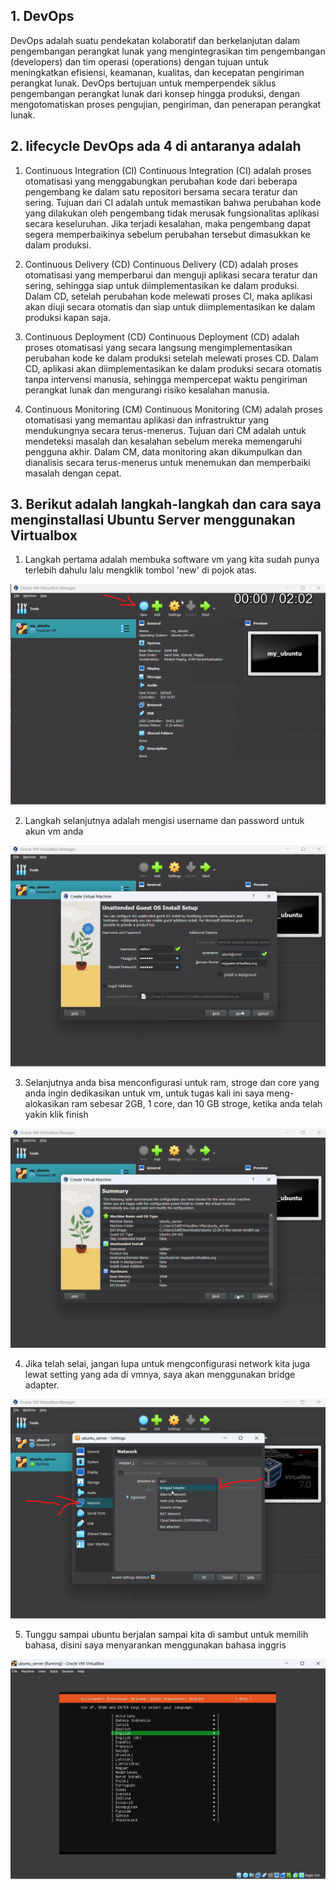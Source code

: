 ## 1. DevOps 
DevOps adalah suatu pendekatan kolaboratif dan berkelanjutan dalam pengembangan perangkat lunak yang mengintegrasikan tim pengembangan (developers) dan tim operasi (operations) dengan tujuan untuk meningkatkan efisiensi, keamanan, kualitas, dan kecepatan pengiriman perangkat lunak. DevOps bertujuan untuk memperpendek siklus pengembangan perangkat lunak dari konsep hingga produksi, dengan mengotomatiskan proses pengujian, pengiriman, dan penerapan perangkat lunak.

## 2. lifecycle DevOps ada 4 di antaranya adalah

   1. Continuous Integration (CI) Continuous Integration (CI) adalah proses otomatisasi yang menggabungkan perubahan kode dari beberapa pengembang ke dalam satu repositori bersama secara teratur dan sering. Tujuan dari CI adalah untuk memastikan bahwa perubahan kode yang dilakukan oleh pengembang tidak merusak fungsionalitas aplikasi secara keseluruhan. Jika terjadi kesalahan, maka pengembang dapat segera memperbaikinya sebelum perubahan tersebut dimasukkan ke dalam produksi.

   2. Continuous Delivery (CD) Continuous Delivery (CD) adalah proses otomatisasi yang memperbarui dan menguji aplikasi secara teratur dan sering, sehingga siap untuk diimplementasikan ke dalam produksi. Dalam CD, setelah perubahan kode melewati proses CI, maka aplikasi akan diuji secara otomatis dan siap untuk diimplementasikan ke dalam produksi kapan saja.

   3. Continuous Deployment (CD) Continuous Deployment (CD) adalah proses otomatisasi yang secara langsung mengimplementasikan perubahan kode ke dalam produksi setelah melewati proses CD. Dalam CD, aplikasi akan diimplementasikan ke dalam produksi secara otomatis tanpa intervensi manusia, sehingga mempercepat waktu pengiriman perangkat lunak dan mengurangi risiko kesalahan manusia.

   4. Continuous Monitoring (CM) Continuous Monitoring (CM) adalah proses otomatisasi yang memantau aplikasi dan infrastruktur yang mendukungnya secara terus-menerus. Tujuan dari CM adalah untuk mendeteksi masalah dan kesalahan sebelum mereka memengaruhi pengguna akhir. Dalam CM, data monitoring akan dikumpulkan dan dianalisis secara terus-menerus untuk menemukan dan memperbaiki masalah dengan cepat.
   
   
## 3. Berikut adalah langkah-langkah dan cara saya menginstallasi Ubuntu Server menggunakan Virtualbox

1. Langkah pertama adalah membuka software vm yang kita sudah punya terlebih dahulu lalu mengklik tombol 'new' di pojok atas.

![1](/week-1/Introduction-to-DevOps/img/1.png)

2. Langkah selanjutnya adalah mengisi username dan password untuk akun vm anda

![2](/week-1/Introduction-to-DevOps/img/2.png)

3. Selanjutnya anda bisa menconfigurasi untuk ram, stroge dan core yang anda ingin dedikasikan untuk vm, untuk tugas kali ini saya meng-alokasikan ram sebesar 2GB, 1 core, dan 10 GB stroge, ketika anda telah yakin klik finish

![3](/week-1/Introduction-to-DevOps/img/3.png)

4. Jika telah selai, jangan lupa untuk mengconfigurasi network kita juga lewat setting yang ada di vmnya, saya akan menggunakan bridge adapter.

![4](/week-1/Introduction-to-DevOps/img/4.png)

5. Tunggu sampai ubuntu berjalan sampai kita di sambut untuk memilih bahasa, disini saya menyarankan menggunakan bahasa inggris

![5](/week-1/Introduction-to-DevOps/img/5.png)

























